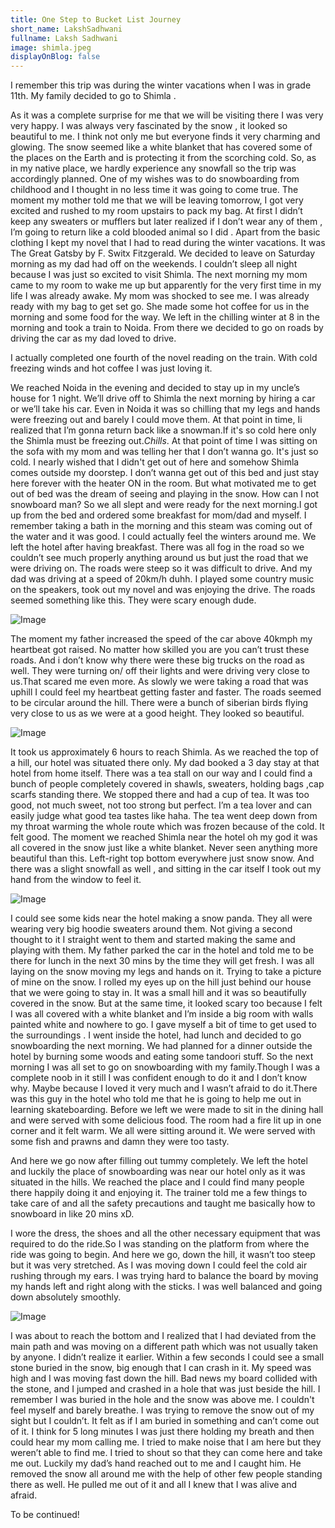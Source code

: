 ```yaml
---
title: One Step to Bucket List Journey
short_name: LakshSadhwani
fullname: Laksh Sadhwani
image: shimla.jpeg
displayOnBlog: false
---
```


I remember this trip was during the winter vacations when I was in grade 11th. My family decided to go to Shimla . 

As it was a complete surprise for me that we will be visiting there I was very very happy.  I was always very fascinated by the snow , it looked so beautiful to me. I think not only me but everyone finds it very charming and glowing. The snow seemed like a white blanket that has covered some of the places on the Earth and is protecting it from the scorching cold. So, as in my native place, we hardly experience any snowfall so the trip was accordingly planned. One of my wishes was to do snowboarding from childhood and I thought in no less time it was going to come true. The moment my mother told me that we will be leaving tomorrow,  I got very excited and rushed to my room upstairs to pack my bag. At first I didn’t keep any sweaters or mufflers but later realized if I don’t wear any of them , I’m going to return like a cold blooded animal so I did . Apart from the basic clothing I kept my novel that I had to read during the winter vacations. It was The Great Gatsby by F. Switx Fitzgerald. We decided to leave on Saturday morning as my dad had off on the weekends.  I couldn’t sleep all night because I was just so excited to visit Shimla. The next morning my mom came to my room to wake me up but apparently for the very first time in my life I was already awake. My mom was shocked to see me. I was already ready with my bag to get set go. She made some hot coffee for us in the morning and  some food for the way. We left in the chilling winter at 8 in the morning and took a train to Noida. From there we decided to go on roads by driving the car as my dad loved to drive.

I actually completed one fourth of the novel reading on the train. With cold freezing winds and hot coffee I was just loving it.

We reached Noida in the evening and decided to stay up in my uncle’s house for 1 night. We’ll drive off to Shimla the next morning by hiring a car or we’ll take his car. Even in Noida it was so chilling that my legs and hands were freezing out and barely I could move them. At that point in time, Ii realized that I’m gonna return back like a snowman.If it's so cold here only the Shimla must be freezing out.*Chills*. At that point of time I was sitting on the sofa with my mom and was telling her that I don’t wanna go. It's just so cold. I nearly wished that I didn't get out of here and somehow Shimla comes outside my doorstep. I don’t wanna get out of this bed and just stay here forever with the heater ON in the room. But what motivated me to get out of bed was the dream of seeing and playing in the snow. How can I not snowboard man?  So we all slept and were ready for the next morning.I got up from the bed and ordered some breakfast for mom/dad and myself. I remember taking a bath in the morning and this steam was coming out of the water and it was good. I could actually feel the winters around me. We left the hotel after having breakfast. There was all fog in the road so we couldn’t see much properly anything around us but just the road that we were driving on. The roads were steep so it was difficult to drive. And my dad was driving at a speed of 20km/h duhh. I played some country music on the speakers, took out my novel and was enjoying the drive. The roads seemed something like this. They were scary enough dude.

![Image](https://www.holidify.com/images/cmsuploads/compressed/23849787672_7578ec12e8_b_20190624181857.jpg)

The moment my father increased the speed of the car above 40kmph my heartbeat got raised. No matter how skilled you are you can’t trust these roads. And i don’t know  why there were these big trucks on the road as well. They were turning on/ off their lights and were driving very close to us.That scared me even more. As slowly we were taking a road that was uphill I could feel my heartbeat getting faster and faster. The roads seemed to be circular around the hill. There were a bunch of siberian birds flying very close to us as we were at a good height. They looked so beautiful.

![Image](https://www.cms.int/siberian-crane/sites/default/files/uploads/SiberianCrane/Flyway-conservation%2Bmaim-page.jpg)

It took us approximately 6 hours to reach Shimla. As we reached the top of a hill, our hotel was situated there only. My dad booked a 3 day stay at that hotel from home itself. There was a tea stall on our way and I could find a bunch of people completely covered in shawls, sweaters, holding bags ,cap scarfs standing there. We stopped there and had a cup of tea. It was too good, not much sweet, not too strong but perfect. I’m a tea lover and can easily judge what good tea tastes like haha. The tea went deep down from my throat warming the whole route which was frozen because of the cold. It felt good. The moment we reached Shimla near the hotel oh my god it was all covered in the snow just like a white blanket. Never seen anything more beautiful than this. Left-right top bottom everywhere just snow snow. And there was a slight snowfall as well , and sitting in the car itself I took out my hand from the window to feel it. 

![Image](https://blogmedia.dealerfire.com/wp-content/uploads/sites/388/2018/11/Happy-man-in-cold-car_b-300x165.jpg)

I could see some kids near the hotel making a snow panda. They all were wearing very big hoodie sweaters around them. Not giving a second thought to it I straight went to them and started making the same and playing with them. My father parked the car in the hotel and told me to be there for lunch in the next 30 mins by the time they will get fresh. I was all laying on the snow moving my legs and hands on it. Trying to take a picture of mine on the snow. I rolled my eyes up on the hill just behind our house that we were going to stay in. It was a small hill and it was so beautifully covered in the snow. But at the same time, it looked scary too because  I felt I was all covered with a white blanket and I’m inside a big room with walls painted white and nowhere to go. I gave myself a bit of time to get used to the surroundings . I went inside the hotel, had lunch and decided to go snowboarding the next morning. We had planned for a dinner outside the hotel by burning some woods and eating some tandoori stuff. So the next morning I was all set to go on snowboarding with my family.Though I was a complete noob in it still I was confident enough to do it and I don’t know why. Maybe because I loved it very much and I wasn’t afraid to do it.There was this guy in the hotel who told me that he is going to help me out in learning skateboarding.  Before we left we were made to sit in the dining hall and were served with some delicious food. The room had a fire lit up in one corner and it felt warm. We all were sitting around it. We were served with some fish and prawns and damn they were too tasty.

And here we go now after filling out tummy completely. We left the hotel and luckily the place of snowboarding was near our hotel only as it was situated in the hills. We reached the place and I could find many people there happily doing it and enjoying it. The trainer told me a few things to take care of and all the safety precautions and taught me basically how to snowboard in like 20 mins xD.

I wore the dress, the shoes and all the other necessary equipment that was required to do the ride.So I was standing on the platform from where the ride was going to begin. And here we go, down the hill, it wasn’t too steep but it was very stretched. As I was moving down I could feel the cold air rushing through my ears. I was trying hard to balance the board by moving my hands left and right along with the sticks. I was well balanced and going down absolutely smoothly. 

![Image](https://www.rei.com/dam/content_team_082817_18617_training_for_snowboarding.jpg)

I was about to reach the bottom and I realized that I had deviated from the main path and was moving on a different path which was not usually taken by anyone. I didn’t realize it earlier. Within a few seconds I could see a small stone buried in the snow, big enough that I can crash in it. My speed was high and I was moving fast down the hill. Bad news my board collided with the stone, and I jumped and crashed in a hole that was just beside the hill. I remember I was buried in the hole and the snow was above me. I couldn't feel myself and barely breathe. I was trying to remove the snow out of my sight but I couldn’t. It felt as if I am buried in something and can’t come out of it. I think for 5 long minutes I was just there holding my breath and then could hear my mom calling me. I tried to make noise that I am here but they weren’t able to find me. I tried to shout so that they can come here and take me out. Luckily my dad’s hand reached out to me and I caught him. He removed the snow all around me with the help of other few people standing there as well. He pulled me out of it and all I knew that I was alive and afraid. 

To be continued!